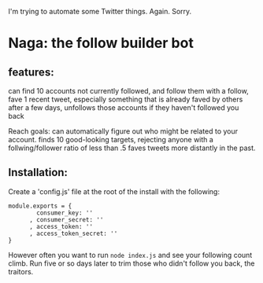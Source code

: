 I'm trying to automate some Twitter things. Again. Sorry.
# Naga: the follow builder bot

## features:
can find 10 accounts not currently followed, and follow them
with a follow, fave 1 recent tweet, especially something that is already faved by others
after a few days, unfollows those accounts if they haven't followed you back

Reach goals:
can automatically figure out who might be related to your account.
finds 10 good-looking targets, rejecting anyone with a follwing/follower ratio of less than .5
faves tweets more distantly in the past.

## Installation:

Create a 'config.js' file at the root of the install with the following:

```
module.exports = {
        consumer_key: ''
      , consumer_secret: ''
      , access_token: ''
      , access_token_secret: ''
}

```

However often you want to run `node index.js` and see your following count climb. Run five or so days later to trim those who didn't follow you back, the traitors. 

